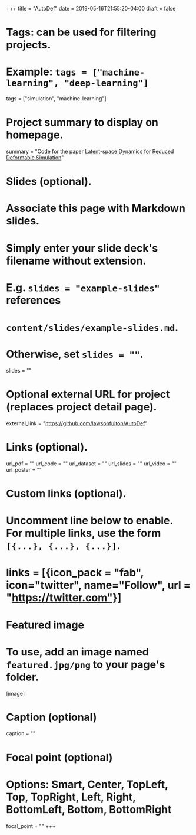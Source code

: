 +++
title = "AutoDef"
date = 2019-05-16T21:55:20-04:00
draft = false

# Tags: can be used for filtering projects.
# Example: `tags = ["machine-learning", "deep-learning"]`
tags = ["simulation", "machine-learning"]

# Project summary to display on homepage.
summary = "Code for the paper [Latent-space Dynamics for Reduced Deformable Simulation](https://www.lawsonfulton.com/publication/latent-space-dynamics/)"

# Slides (optional).
#   Associate this page with Markdown slides.
#   Simply enter your slide deck's filename without extension.
#   E.g. `slides = "example-slides"` references 
#   `content/slides/example-slides.md`.
#   Otherwise, set `slides = ""`.
slides = ""

# Optional external URL for project (replaces project detail page).
external_link = "https://github.com/lawsonfulton/AutoDef"

# Links (optional).
url_pdf = ""
url_code = ""
url_dataset = ""
url_slides = ""
url_video = ""
url_poster = ""

# Custom links (optional).
#   Uncomment line below to enable. For multiple links, use the form `[{...}, {...}, {...}]`.
# links = [{icon_pack = "fab", icon="twitter", name="Follow", url = "https://twitter.com"}]

# Featured image
# To use, add an image named `featured.jpg/png` to your page's folder. 
[image]
  # Caption (optional)
  caption = ""

  # Focal point (optional)
  # Options: Smart, Center, TopLeft, Top, TopRight, Left, Right, BottomLeft, Bottom, BottomRight
  focal_point = ""
+++
